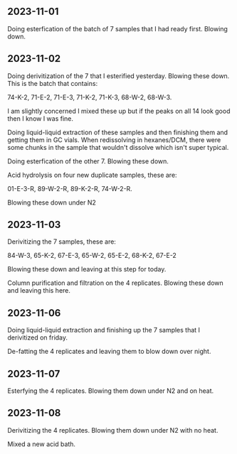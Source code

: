## 2023-11-01
Doing esterfication of the batch of 7 samples that I had ready first.
Blowing down.

## 2023-11-02
Doing derivitization of the 7 that I esterified yesterday.
Blowing these down.
This is the batch that contains:

74-K-2, 71-E-2, 71-E-3, 71-K-2, 71-K-3, 68-W-2, 68-W-3.

I am slightly concerned I mixed these up but if the peaks on all 14 look good then I know I was fine. 

Doing liquid-liquid extraction of these samples and then finishing them and getting them in GC vials. 
When redissolving in hexanes/DCM, there were some chunks in the sample that wouldn't dissolve which isn't super typical. 

Doing esterfication of the other 7.
Blowing these down. 

Acid hydrolysis on four new duplicate samples, these are: 

01-E-3-R, 89-W-2-R, 89-K-2-R, 74-W-2-R.

Blowing these down under N2

## 2023-11-03
Derivitizing the 7 samples, these are: 

84-W-3, 65-K-2, 67-E-3, 65-W-2, 65-E-2, 68-K-2, 67-E-2

Blowing these down and leaving at this step for today. 

Column purification and filtration on the 4 replicates. Blowing these down and leaving this here. 

## 2023-11-06
Doing liquid-liquid extraction and finishing up the 7 samples that I derivitized on friday. 

De-fatting the 4 replicates and leaving them to blow down over night. 

## 2023-11-07
Esterfying the 4 replicates. Blowing them down under N2 and on heat. 

## 2023-11-08
Derivitizing the 4 replicates. Blowing them down under N2 with no heat. 

Mixed a new acid bath. 
